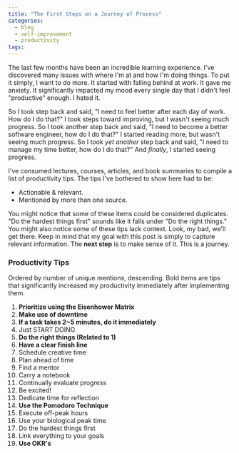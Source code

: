 ```yaml
---
title: "The First Steps on a Journey of Process"
categories:
  - blog
  - self-improvement
  - productivity
tags:
---
```


The last few months have been an incredible learning experience. I've discovered many issues with where I'm at and how I'm doing things. To put it simply, I want to do more. It started with falling behind at work. It gave me anxiety. It significantly impacted my mood every single day that I didn't feel "productive" enough. I hated it.

So I took step back and said, "I need to feel better after each day of work. How do I do that?" I took steps toward improving, but I wasn't seeing much progress. So I took another step back and said, "I need to become a better software engineer, how do I do that?" I started reading more, but wasn't seeing much progress. So I took *yet another* step back and said, "I need to manage my time better, how do I do that?" And *finally*, I started seeing progress.

I've consumed lectures, courses, articles, and book summaries to compile a list of productivity tips. The tips I've bothered to show here had to be:

- Actionable & relevant.
- Mentioned by more than one source.

You might notice that some of these items could be considered duplicates. "Do the hardest things first" sounds like it falls under "Do the right things." You might also notice some of these tips lack context. Look, my bad, we'll get there. Keep in mind that my goal with this post is simply to capture relevant information. The **next step** is to make sense of it. This is a journey.

### Productivity Tips

Ordered by number of unique mentions, descending. Bold items are tips that significantly increased my productivity immediately after implementing them.

1. **Prioritize using the Eisenhower Matrix**
2. **Make use of downtime**
3. **If a task takes 2~5 minutes, do it immediately**
4. Just START DOING
5. **Do the right things (Related to 1)**
6. **Have a clear finish line**
7. Schedule creative time
8. Plan ahead of time
9. Find a mentor
10. Carry a notebook
11. Continually evaluate progress
12. Be excited!
13. Dedicate time for reflection
14. **Use the Pomodoro Technique**
15. Execute off-peak hours
16. Use your biological peak time
17. Do the hardest things first
18. Link everything to your goals
19. **Use OKR's**